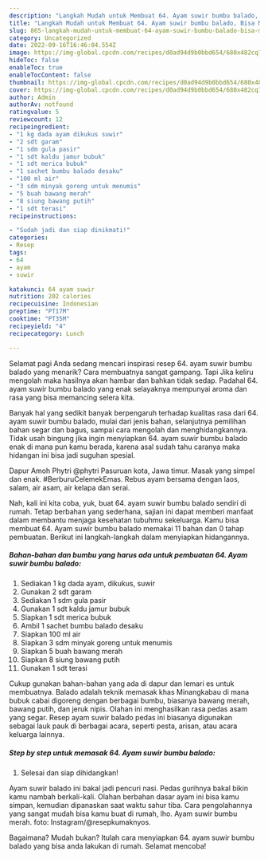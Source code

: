 ```yaml
---
description: "Langkah Mudah untuk Membuat 64. Ayam suwir bumbu balado, Bisa Manjain Lidah"
title: "Langkah Mudah untuk Membuat 64. Ayam suwir bumbu balado, Bisa Manjain Lidah"
slug: 865-langkah-mudah-untuk-membuat-64-ayam-suwir-bumbu-balado-bisa-manjain-lidah
category: Uncategorized
date: 2022-09-16T16:46:04.554Z
image: https://img-global.cpcdn.com/recipes/d0ad94d9b0bbd654/680x482cq70/64-ayam-suwir-bumbu-balado-foto-resep-utama.jpg
hideToc: false
enableToc: true
enableTocContent: false
thumbnail: https://img-global.cpcdn.com/recipes/d0ad94d9b0bbd654/680x482cq70/64-ayam-suwir-bumbu-balado-foto-resep-utama.jpg
cover: https://img-global.cpcdn.com/recipes/d0ad94d9b0bbd654/680x482cq70/64-ayam-suwir-bumbu-balado-foto-resep-utama.jpg
author: Admin
authorAv: notfound
ratingvalue: 5
reviewcount: 12
recipeingredient:
- "1 kg dada ayam dikukus suwir"
- "2 sdt garam"
- "1 sdm gula pasir"
- "1 sdt kaldu jamur bubuk"
- "1 sdt merica bubuk"
- "1 sachet bumbu balado desaku"
- "100 ml air"
- "3 sdm minyak goreng untuk menumis"
- "5 buah bawang merah"
- "8 siung bawang putih"
- "1 sdt terasi"
recipeinstructions:

- "Sudah jadi dan siap dinikmati!"
categories:
- Resep
tags:
- 64
- ayam
- suwir

katakunci: 64 ayam suwir 
nutrition: 202 calories
recipecuisine: Indonesian
preptime: "PT17M"
cooktime: "PT35M"
recipeyield: "4"
recipecategory: Lunch

---
```



Selamat pagi Anda sedang mencari inspirasi resep 64. ayam suwir bumbu balado yang menarik? Cara membuatnya sangat gampang. Tapi Jika keliru mengolah maka hasilnya akan hambar dan bahkan tidak sedap. Padahal 64. ayam suwir bumbu balado yang enak selayaknya mempunyai aroma dan rasa yang bisa memancing selera kita.


Banyak hal yang sedikit banyak berpengaruh terhadap kualitas rasa dari 64. ayam suwir bumbu balado, mulai dari jenis bahan, selanjutnya pemilihan bahan segar dan bagus, sampai cara mengolah dan menghidangkannya. Tidak usah bingung jika ingin menyiapkan 64. ayam suwir bumbu balado enak di mana pun kamu berada, karena asal sudah tahu caranya maka hidangan ini bisa jadi suguhan spesial.

Dapur Amoh Phytri @phytri Pasuruan kota, Jawa timur. Masak yang simpel dan enak. #BerburuCelemekEmas. Rebus ayam bersama dengan laos, salam, air asam, air kelapa dan serai.


Nah, kali ini kita coba, yuk, buat 64. ayam suwir bumbu balado sendiri di rumah. Tetap berbahan yang sederhana, sajian ini dapat memberi manfaat dalam membantu menjaga kesehatan tubuhmu sekeluarga. Kamu bisa membuat 64. Ayam suwir bumbu balado memakai 11 bahan dan 0 tahap pembuatan. Berikut ini langkah-langkah dalam menyiapkan hidangannya.

<!--inarticleads1-->

##### Bahan-bahan dan bumbu yang harus ada untuk pembuatan 64. Ayam suwir bumbu balado:

1. Sediakan 1 kg dada ayam, dikukus, suwir
1. Gunakan 2 sdt garam
1. Sediakan 1 sdm gula pasir
1. Gunakan 1 sdt kaldu jamur bubuk
1. Siapkan 1 sdt merica bubuk
1. Ambil 1 sachet bumbu balado desaku
1. Siapkan 100 ml air
1. Siapkan 3 sdm minyak goreng untuk menumis
1. Siapkan 5 buah bawang merah
1. Siapkan 8 siung bawang putih
1. Gunakan 1 sdt terasi


Cukup gunakan bahan-bahan yang ada di dapur dan lemari es untuk membuatnya. Balado adalah teknik memasak khas Minangkabau di mana bubuk cabai digoreng dengan berbagai bumbu, biasanya bawang merah, bawang putih, dan jeruk nipis. Olahan ini menghasilkan rasa pedas asam yang segar. Resep ayam suwir balado pedas ini biasanya digunakan sebagai lauk pauk di berbagai acara, seperti pesta, arisan, atau acara keluarga lainnya. 

<!--inarticleads2-->

##### Step by step untuk memasak 64. Ayam suwir bumbu balado:


1. Selesai dan siap dihidangkan!

Ayam suwir balado ini bakal jadi pencuri nasi. Pedas gurihnya bakal bikin kamu nambah berkali-kali. Olahan berbahan dasar ayam ini bisa kamu simpan, kemudian dipanaskan saat waktu sahur tiba. Cara pengolahannya yang sangat mudah bisa kamu buat di rumah, lho. Ayam suwir bumbu merah. foto: Instagram/@resepkumaknyos. 

Bagaimana? Mudah bukan? Itulah cara menyiapkan 64. ayam suwir bumbu balado yang bisa anda lakukan di rumah. Selamat mencoba!

